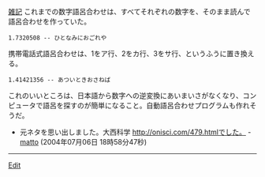 ---
---
[雑記](/雑記)
これまでの数字語呂合わせは、すべてそれぞれの数字を、そのまま読んで語呂合わせを作っていた。
```
1.7320508 -- ひとなみにおごれや
```
携帯電話式語呂合わせは、1をア行、2をカ行、3をサ行、というふうに置き換える。
```
1.41421356 -- あついときおさねば
```
これのいいところは、日本語から数字への逆変換にあいまいさがなくなり、コンピュータで語呂を探すのが簡単になること。自動語呂合わせプログラムも作れそうだ。
* 元ネタを思い出しました。大西科学 http://onisci.com/479.htmlでした。 - [matto](/matto) (2004年07月06日 18時58分47秒)
<!--  -->



----
[Edit](https://github.com/vitroid/vitroid.github.io/edit/master/MD/携帯電話式語呂あわせ.md)
